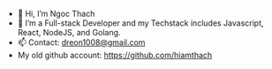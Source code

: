 - 👋 Hi, I’m Ngoc Thach
- 👀 I’m a Full-stack Developer and my Techstack includes Javascript, React, NodeJS, and Golang.
- 📫 Contact: dreon1008@gmail.com
- My old github account: https://github.com/hiamthach

<!---
hiamthach108/hiamthach108 is a ✨ special ✨ repository because its `README.md` (this file) appears on your GitHub profile.
You can click the Preview link to take a look at your changes.
--->
